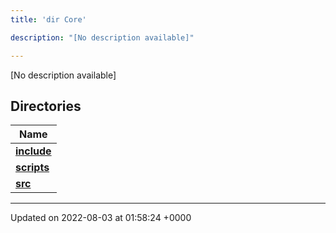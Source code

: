 ```yaml
---
title: 'dir Core'

description: "[No description available]"

---
```







[No description available]

## Directories

| Name           |
| -------------- |
| **[include](/documentation/code/main/files/dir_4cd4c13d01dc4f9c94211f072e8c6dd9/#dir-include)**  |
| **[scripts](/documentation/code/main/files/dir_5a9368dd7ffdf691a264d6aaa70592eb/#dir-scripts)**  |
| **[src](/documentation/code/main/files/dir_6635075fd29d94b1e79ef2060fed20a6/#dir-src)**  |






-------------------------------

Updated on 2022-08-03 at 01:58:24 +0000
